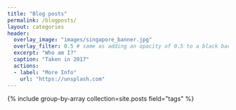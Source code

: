 ```yaml
---
title: "Blog posts"
permalink: /blogposts/
layout: categories
header:
  overlay_image: "images/singapore_banner.jpg"
  overlay_filter: 0.5 # same as adding an opacity of 0.5 to a black background
  excerpt: "Who am I?"
  caption: "Taken in 2017"
  actions:
  - label: "More Info"
    url: "https://unsplash.com"
---
```

{% include group-by-array collection=site.posts field="tags" %}
<!---

{% for category in group_names %}
  {% assign posts = group_items[forloop.index0] %}
  <h2 id="{{ category | slugify }}" class="archive__subtitle">{{ tag }}</h2>
  {% for post in posts %}
    {% include archive-single.html %}
  {% endfor %}
{% endfor %}

-->

<!---
Below is the list of blog posts I've written, separated by categories.
{% for category in site.categories %}
  <h2 name="{{ category | first }}">{{ category | first }}</h2>
    {% for posts in category %}
      {% for post in posts %}
        {% include archive-single.html %}
      {% endfor %}
    {% endfor %}
{% endfor %}
--->
